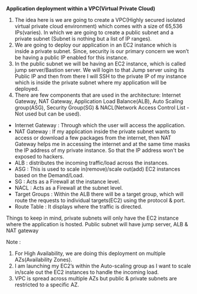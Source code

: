 **Application deployment within a VPC(Virtual Private Cloud)**


1. The idea here is we are going to create a VPC(Highly secured isolated virtual private cloud environment) which comes with a size of 65,536 IPs(varies). In which we are going to create a public subnet and a private subnet (Subnet is nothing but a list of IP ranges).
2. We are going to deploy our application in an EC2 instance which is inside a private subnet. Since, security is our primary concern we won’t be having a public IP enabled for this instance.
3. In the public subnet we will be having an EC2 instance, which is called jump server/Bastion server.
We will login to that Jump server using its Public IP and then from there I will SSH to the private IP of my instance which is inside the private subnet where my application will be deployed.
4. There are few components that are used in the architecture: Internet Gateway, NAT Gateway, Application Load Balance(ALB), Auto Scaling group(ASG), Security Group(SG) & NACL(Network Access Control List - Not used but can be used).
* Internet Gateway : Through which the user will access the application.
* NAT Gateway : If my application inside the private subnet wants to access or download a few packages from the internet, then NAT Gateway helps me in accessing the internet and at the same time masks the IP address of my private instance. So that the IP address won't be exposed to hackers.
* ALB : distributes the incoming traffic/load across the instances.
* ASG : This is used to scale in(remove)/scale out(add) EC2 instances based on the Demand/Load.
* SG : Acts as a Firewall at the instance level.
* NACL : Acts as a Firewall at the subnet level.
* Target Groups : Within the ALB there will be a target group, which will route the requests to individual targets(EC2) using the protocol & port.
* Route Table : It displays where the traffic is directed.

Things to keep in mind, private subnets will only have the EC2 instance where the application is hosted. Public subnet will have jump server, ALB & NAT gateway

Note : 
1. For High Availability, we are doing this deployment on multiple AZs(Availability Zones).
2. I am launching my EC2’s within the Auto-scaling group as I want to scale in/scale out the EC2 instances to handle the incoming load.
3. VPC is spread across multiple AZs but public & private subnets are restricted to a specific AZ.
